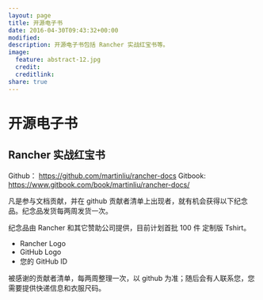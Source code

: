 ```yaml
---
layout: page
title: 开源电子书
date: 2016-04-30T09:43:32+00:00
modified:
description: 开源电子书包括 Rancher 实战红宝书等。
image:
  feature: abstract-12.jpg
  credit:
  creditlink:
share: true
---
```


# 开源电子书

## Rancher 实战红宝书

Github： https://github.com/martinliu/rancher-docs
Gitbook: https://www.gitbook.com/book/martinliu/rancher-docs/

凡是参与文档贡献，并在 github 贡献者清单上出现者，就有机会获得以下纪念品。纪念品发货每两周发货一次。

纪念品由 Rancher 和其它赞助公司提供，目前计划首批 100 件 定制版 Tshirt。

* Rancher Logo 
* GitHub Logo 
* 您的 GitHub ID

被感谢的贡献者清单，每两周整理一次，以 github 为准；随后会有人联系您，您需要提供快递信息和衣服尺码。


